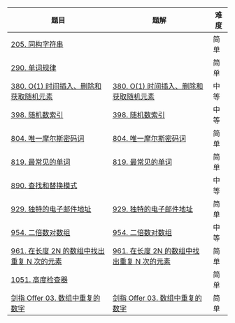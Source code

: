 | 题目                                                         | 题解                                                         | 难度 |
| ------------------------------------------------------------ | ------------------------------------------------------------ | ---- |
| [205. 同构字符串](https://leetcode.cn/problems/isomorphic-strings/) |                                                              | 简单 |
| [290. 单词规律](https://leetcode.cn/problems/word-pattern/)  |                                                              | 简单 |
| [380. O(1) 时间插入、删除和获取随机元素](https://leetcode-cn.com/problems/insert-delete-getrandom-o1/) | [380. O(1) 时间插入、删除和获取随机元素](https://github.com/ZonzeeLi/LeetCode/blob/master/index/371-380/380.%20O(1)%20%E6%97%B6%E9%97%B4%E6%8F%92%E5%85%A5%E3%80%81%E5%88%A0%E9%99%A4%E5%92%8C%E8%8E%B7%E5%8F%96%E9%9A%8F%E6%9C%BA%E5%85%83%E7%B4%A0.md) | 中等 |
| [398. 随机数索引](https://leetcode-cn.com/problems/random-pick-index/) | [398. 随机数索引](https://github.com/ZonzeeLi/LeetCode/blob/master/index/391-400/398.%20%E9%9A%8F%E6%9C%BA%E6%95%B0%E7%B4%A2%E5%BC%95.md) | 中等 |
| [804. 唯一摩尔斯密码词](https://leetcode-cn.com/problems/unique-morse-code-words/) | [804. 唯一摩尔斯密码词](https://github.com/ZonzeeLi/LeetCode/blob/master/index/801-810/804.%20%E5%94%AF%E4%B8%80%E6%91%A9%E5%B0%94%E6%96%AF%E5%AF%86%E7%A0%81%E8%AF%8D.md) | 简单 |
| [819. 最常见的单词](https://leetcode-cn.com/problems/most-common-word/) | [819. 最常见的单词](https://github.com/ZonzeeLi/LeetCode/blob/master/index/811-820/819.%20%E6%9C%80%E5%B8%B8%E8%A7%81%E7%9A%84%E5%8D%95%E8%AF%8D.md) | 简单 |
| [890. 查找和替换模式](https://leetcode.cn/problems/find-and-replace-pattern/) |                                                              | 中等 |
| [929. 独特的电子邮件地址](https://leetcode.cn/problems/unique-email-addresses/) | [929. 独特的电子邮件地址](https://github.com/ZonzeeLi/LeetCode/blob/master/index/921-930/929.%20%E7%8B%AC%E7%89%B9%E7%9A%84%E7%94%B5%E5%AD%90%E9%82%AE%E4%BB%B6%E5%9C%B0%E5%9D%80.md) | 简单 |
| [954. 二倍数对数组](https://leetcode-cn.com/problems/array-of-doubled-pairs/) | [954. 二倍数对数组](https://github.com/ZonzeeLi/LeetCode/blob/master/index/951-960/954.%20%E4%BA%8C%E5%80%8D%E6%95%B0%E5%AF%B9%E6%95%B0%E7%BB%84.md) | 中等 |
| [961. 在长度 2N 的数组中找出重复 N 次的元素](https://leetcode.cn/problems/n-repeated-element-in-size-2n-array/) | [961. 在长度 2N 的数组中找出重复 N 次的元素](https://github.com/ZonzeeLi/LeetCode/blob/master/index/961-970/961.%20%E5%9C%A8%E9%95%BF%E5%BA%A6%202N%20%E7%9A%84%E6%95%B0%E7%BB%84%E4%B8%AD%E6%89%BE%E5%87%BA%E9%87%8D%E5%A4%8D%20N%20%E6%AC%A1%E7%9A%84%E5%85%83%E7%B4%A0.md) | 简单 |
| [1051. 高度检查器](https://leetcode.cn/problems/height-checker/) |                                                              | 简单 |
| [剑指 Offer 03. 数组中重复的数字](https://leetcode-cn.com/problems/shu-zu-zhong-zhong-fu-de-shu-zi-lcof/) | [剑指 Offer 03. 数组中重复的数字](https://github.com/ZonzeeLi/LeetCode/blob/master/index/%E5%89%91%E6%8C%87Offer/%E5%89%91%E6%8C%87%20Offer%2003.%20%E6%95%B0%E7%BB%84%E4%B8%AD%E9%87%8D%E5%A4%8D%E7%9A%84%E6%95%B0%E5%AD%97.md) | 简单 |

